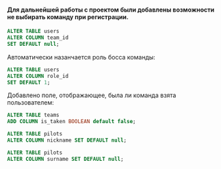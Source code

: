 #### Для дальнейшей работы с проектом были добавлены возможности не выбирать команду при регистрации.

```SQL
ALTER TABLE users
ALTER COLUMN team_id
SET DEFAULT null;
```

Автоматически назанчается роль босса команды:

```SQL
ALTER TABLE users
ALTER COLUMN role_id
SET DEFAULT 1;
```

Добавлено поле, отображающее, была ли команда взята пользователем:

```SQL
ALTER TABLE teams
ADD COLUMN is_taken BOOLEAN default false;
```

```SQL
ALTER TABLE pilots
ALTER COLUMN nickname SET DEFAULT null;

ALTER TABLE pilots
ALTER COLUMN surname SET DEFAULT null;
```
